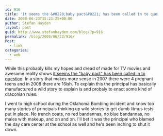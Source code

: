 ```yaml
---
id: 916
title: 'It seems the &#8220;baby pact&#8221; has been called in to question'
date: 2008-06-23T15:23:25+00:00
author: Stefan Hayden
layout: post
guid: http://www.stefanhayden.com/blog/?p=916
permalink: /blog/2008/06/23/916/
Post:
  - link
categories:
  - web
---
```

While this probably kills my hopes and dread of made for TV movies and awesome reality shows <a href="http://newsroom.mtv.com/2008/06/23/pregnancy-pact-called-into-doubt/">it seems the "baby pact" has been called in to question</a>. In a story that makes more sense in 2007 there were 4 pregnant teens and in 2008 there are 16ish. To explain this the principal has basically manufactured a wild story to explain is and probaly to enact some kind of draconian rules.

I went to high school during the Oklahoma Bombing incident and know too many stories of principals thinking up wild stories to get dumb litmus tests put in place. No trench coats, no red bandannas, no blue bandannas, no males with makeup, and on and on. I'll bet it was the principal who blamed the day care center at the school as well and he's been inching to shut it down.